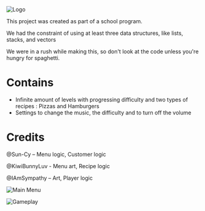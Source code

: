 ![Logo](https://github.com/user-attachments/assets/d0382218-e310-40cd-ae8f-d6fdedbb803f)

This project was created as part of a school program.

We had the constraint of using at least three data structures, like lists, stacks, and vectors

We were in a rush while making this, so don't look at the code unless you're hungry for spaghetti.

# Contains
- Infinite amount of levels with progressing difficulty and two types of recipes : Pizzas and Hamburgers
- Settings to change the music, the difficulty and to turn off the volume

# Credits
@Sun-Cy – Menu logic, Customer logic

@KiwiBunnyLuv - Menu art, Recipe logic

@IAmSympathy – Art, Player logic



![Main Menu](https://github.com/user-attachments/assets/0b9d9dca-049a-4ac5-a006-bf40c046bff6)

![Gameplay](https://github.com/user-attachments/assets/6a709e3c-ee66-4a47-ad71-c6916b00fcda)


